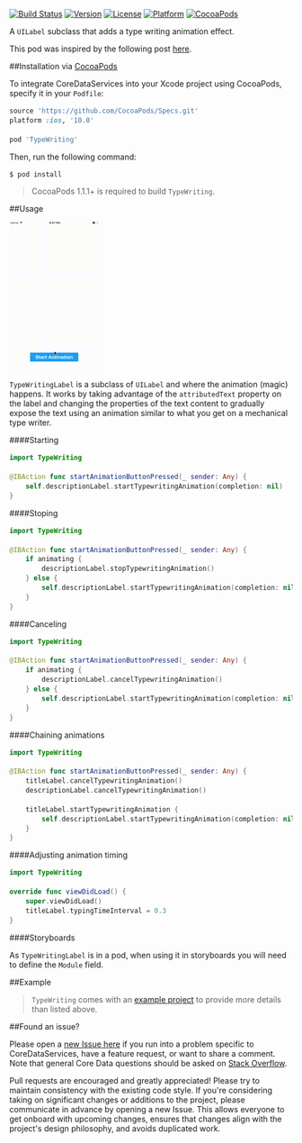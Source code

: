 [![Build Status](https://travis-ci.org/wibosco/TypeWriting.svg)](https://travis-ci.org/wibosco/TypeWriting)
[![Version](https://img.shields.io/cocoapods/v/TypeWriting.svg?style=flat)](http://cocoapods.org/pods/TypeWriting)
[![License](https://img.shields.io/cocoapods/l/TypeWriting.svg?style=flat)](http://cocoapods.org/pods/TypeWriting)
[![Platform](https://img.shields.io/cocoapods/p/TypeWriting.svg?style=flat)](http://cocoapods.org/pods/TypeWriting)
[![CocoaPods](https://img.shields.io/cocoapods/metrics/doc-percent/TypeWriting.svg)](http://cocoapods.org/pods/TypeWriting)

A `UILabel` subclass that adds a type writing animation effect.

This pod was inspired by the following post [here](http://williamboles.me/ghost-typing-your-way-to-hollywood/).

##Installation via [CocoaPods](https://cocoapods.org/)

To integrate CoreDataServices into your Xcode project using CocoaPods, specify it in your `Podfile`:

```ruby
source 'https://github.com/CocoaPods/Specs.git'
platform :ios, '10.0'

pod 'TypeWriting'
```

Then, run the following command:

```bash
$ pod install
```

> CocoaPods 1.1.1+ is required to build `TypeWriting`.

##Usage

![Animated Typing](typingAnimation.gif)

`TypeWritingLabel` is a subclass of `UILabel` and where the animation (magic) happens. It works by taking advantage of the `attributedText` property on the label and changing the properties of the text content to gradually expose the text using an animation similar to what you get on a mechanical type writer. 

####Starting

```swift
import TypeWriting

@IBAction func startAnimationButtonPressed(_ sender: Any) {
    self.descriptionLabel.startTypewritingAnimation(completion: nil)
}
```

####Stoping

```swift
import TypeWriting

@IBAction func startAnimationButtonPressed(_ sender: Any) {
	if animating {
		descriptionLabel.stopTypewritingAnimation()
	} else {
		self.descriptionLabel.startTypewritingAnimation(completion: nil)
	}
}
```

####Canceling

```swift
import TypeWriting

@IBAction func startAnimationButtonPressed(_ sender: Any) {
	if animating {
		descriptionLabel.cancelTypewritingAnimation()
	} else {
		self.descriptionLabel.startTypewritingAnimation(completion: nil)
	}
}
```

####Chaining animations

```swift
import TypeWriting

@IBAction func startAnimationButtonPressed(_ sender: Any) {
    titleLabel.cancelTypewritingAnimation()
    descriptionLabel.cancelTypewritingAnimation()
    
    titleLabel.startTypewritingAnimation {
        self.descriptionLabel.startTypewritingAnimation(completion: nil)
    }
}
```

####Adjusting animation timing

```swift
import TypeWriting

override func viewDidLoad() {
	super.viewDidLoad()
	titleLabel.typingTimeInterval = 0.3
}
```

####Storyboards

As `TypeWritingLabel` is in a pod, when using it in storyboards you will need to define the `Module` field.

##Example

> `TypeWriting` comes with an [example project](https://github.com/wibosco/TypeWritingLabel/tree/master/Example) to provide more details than listed above.

##Found an issue?

Please open a [new Issue here](https://github.com/wibosco/TypeWritingLabel/issues/new) if you run into a problem specific to CoreDataServices, have a feature request, or want to share a comment. Note that general Core Data questions should be asked on [Stack Overflow](http://stackoverflow.com).

Pull requests are encouraged and greatly appreciated! Please try to maintain consistency with the existing code style. If you're considering taking on significant changes or additions to the project, please communicate in advance by opening a new Issue. This allows everyone to get onboard with upcoming changes, ensures that changes align with the project's design philosophy, and avoids duplicated work.
